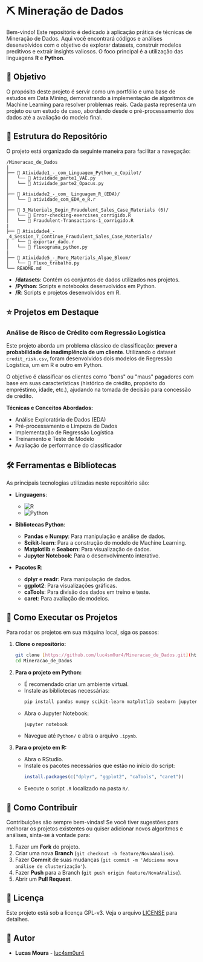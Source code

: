 # ⛏️ Mineração de Dados

Bem-vindo! Este repositório é dedicado à aplicação prática de técnicas de Mineração de Dados. Aqui você encontrará códigos e análises desenvolvidos com o objetivo de explorar datasets, construir modelos preditivos e extrair insights valiosos. O foco principal é a utilização das linguagens **R** e **Python**.

## 🎯 Objetivo

O propósito deste projeto é servir como um portfólio e uma base de estudos em Data Mining, demonstrando a implementação de algoritmos de Machine Learning para resolver problemas reais. Cada pasta representa um projeto ou um estudo de caso, abordando desde o pré-processamento dos dados até a avaliação do modelo final.

## 📂 Estrutura do Repositório

O projeto está organizado da seguinte maneira para facilitar a navegação:

```
/Mineracao_de_Dados
|
├── 📁 Atividade1_-_com_Linguagem_Python_e_Copilot/
│   └── 📜 Atividade_parte1_VAE.py
│   └── 📜 Atividade_parte2_Opacus.py
│
├── 📁 Atividade2_-_com_ Linguagem_R_(EDA)/
│   └── 📜 atividade_com_EDA_e_R.r
│
├── 📁 3_Materials_Begin_Fraudulent_Sales_Case_Materials (6)/
│   └── 📜 Error-checking-exercises_corrigido.R
│   └── 📜 Fraudulent-Transactions-1_corrigido.R
|
├── 📁 Atividade4_-_4_Session_7_Continue_Fraudulent_Sales_Case_Materials/
│   └── 📜 exportar_dado.r
│   └── 📜 fluxograma_python.py
|
├── 📁 Atividade5_-_More_Materials_Algae_Bloom/
│   └── 📜 Fluxo_trabalho.py
└── README.md
```

- **/datasets**: Contém os conjuntos de dados utilizados nos projetos.
- **/Python**: Scripts e notebooks desenvolvidos em Python.
- **/R**: Scripts e projetos desenvolvidos em R.

## ⭐ Projetos em Destaque

### Análise de Risco de Crédito com Regressão Logística

Este projeto aborda um problema clássico de classificação: **prever a probabilidade de inadimplência de um cliente**. Utilizando o dataset `credit_risk.csv`, foram desenvolvidos dois modelos de Regressão Logística, um em R e outro em Python.

O objetivo é classificar os clientes como "bons" ou "maus" pagadores com base em suas características (histórico de crédito, propósito do empréstimo, idade, etc.), ajudando na tomada de decisão para concessão de crédito.

**Técnicas e Conceitos Abordados:**
- Análise Exploratória de Dados (EDA)
- Pré-processamento e Limpeza de Dados
- Implementação de Regressão Logística
- Treinamento e Teste de Modelo
- Avaliação de performance do classificador

## 🛠️ Ferramentas e Bibliotecas

As principais tecnologias utilizadas neste repositório são:

- **Linguagens**:
  - ![R](https://img.shields.io/badge/R-276DC3?style=for-the-badge&logo=r&logoColor=white)
  - ![Python](https://img.shields.io/badge/Python-3776AB?style=for-the-badge&logo=python&logoColor=white)

- **Bibliotecas Python**:
  - **Pandas** e **Numpy**: Para manipulação e análise de dados.
  - **Scikit-learn**: Para a construção do modelo de Machine Learning.
  - **Matplotlib** e **Seaborn**: Para visualização de dados.
  - **Jupyter Notebook**: Para o desenvolvimento interativo.

- **Pacotes R**:
  - **dplyr** e **readr**: Para manipulação de dados.
  - **ggplot2**: Para visualizações gráficas.
  - **caTools**: Para divisão dos dados em treino e teste.
  - **caret**: Para avaliação de modelos.

## 🚀 Como Executar os Projetos

Para rodar os projetos em sua máquina local, siga os passos:

1.  **Clone o repositório:**
    ```bash
    git clone [https://github.com/luc4sm0ur4/Mineracao_de_Dados.git](https://github.com/luc4sm0ur4/Mineracao_de_Dados.git)
    cd Mineracao_de_Dados
    ```

2.  **Para o projeto em Python:**
    - É recomendado criar um ambiente virtual.
    - Instale as bibliotecas necessárias:
      ```bash
      pip install pandas numpy scikit-learn matplotlib seaborn jupyter
      ```
    - Abra o Jupyter Notebook:
      ```bash
      jupyter notebook
      ```
    - Navegue até `Python/` e abra o arquivo `.ipynb`.

3.  **Para o projeto em R:**
    - Abra o RStudio.
    - Instale os pacotes necessários que estão no início do script:
      ```r
      install.packages(c("dplyr", "ggplot2", "caTools", "caret"))
      ```
    - Execute o script `.R` localizado na pasta `R/`.

## 🤝 Como Contribuir

Contribuições são sempre bem-vindas! Se você tiver sugestões para melhorar os projetos existentes ou quiser adicionar novos algoritmos e análises, sinta-se à vontade para:

1.  Fazer um **Fork** do projeto.
2.  Criar uma nova **Branch** (`git checkout -b feature/NovaAnalise`).
3.  Fazer **Commit** de suas mudanças (`git commit -m 'Adiciona nova análise de clusterização'`).
4.  Fazer **Push** para a Branch (`git push origin feature/NovaAnalise`).
5.  Abrir um **Pull Request**.

## 📄 Licença

Este projeto está sob a licença GPL-v3. Veja o arquivo [LICENSE](https://www.gnu.org/licenses/gpl-3.0.html) para detalhes.

## 👤 Autor

- **Lucas Moura** - [luc4sm0ur4](https://github.com/luc4sm0ur4)